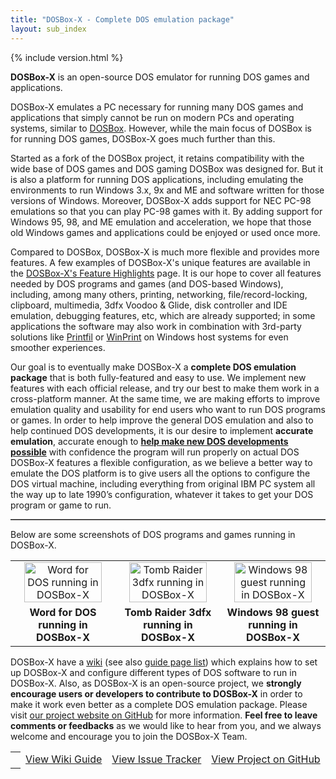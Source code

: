 ```yaml
---
title: "DOSBox-X - Complete DOS emulation package"
layout: sub_index
---
```


<!-- Latest version column is in _includes/version.html to make it easy to maintain -->
{% include version.html %}

<td width="80%">

<p><span style="font-weight: bold">DOSBox-X</span> is an open-source DOS emulator for running DOS games and applications.</p>
<p>
DOSBox-X emulates a PC necessary for running many DOS games and applications that simply cannot be run on modern PCs and operating systems, similar to <a href="http://dosbox.com" target="_blank">DOSBox</a>.
However, while the main focus of DOSBox is for running DOS games, DOSBox-X goes much further than this.
</p><p>
Started as a fork of the DOSBox project, it retains compatibility with the wide base of DOS games and DOS gaming DOSBox was designed for.
But it is also a platform for running DOS applications, including emulating the environments to run Windows 3.x, 9x and ME and software written for those versions of Windows.
Moreover, DOSBox-X adds support for NEC PC-98 emulations so that you can play PC-98 games with it.
By adding support for Windows 95, 98, and ME emulation and acceleration, we hope that those old Windows games and applications could be enjoyed or used once more.
</p><p>
Compared to DOSBox, DOSBox-X is much more flexible and provides more features. A few examples of DOSBox-X's unique features are available in the <a href="https://dosbox-x.com/wiki/DOSBox%E2%80%90X%E2%80%99s-Feature-Highlights" target="_blank">DOSBox-X's Feature Highlights</a> page.
It is our hope to cover all features needed by DOS programs and games (and DOS-based Windows), including, 
among many others, printing, networking, file/record-locking, clipboard, multimedia, 3dfx Voodoo & Glide, disk controller and IDE emulation, debugging features, etc, which are already supported;
in some applications the software may also work in combination with 3rd-party solutions like <a href="https://www.printfil.com/">Printfil</a> or <a href="http://sourceforge.net/projects/winprint/">WinPrint</a> on Windows host systems for even smoother experiences.
</p><p>
Our goal is to eventually make DOSBox-X a <span style="font-weight: bold">complete DOS emulation package</span> that is both fully-featured and easy to use.
We implement new features with each official release, and try our best to make them work in a cross-platform manner. At the same time, we are making efforts to improve emulation quality and usability for end users who want to run DOS programs or games.
In order to help improve the general DOS emulation and also to help continued DOS developments, it is our desire to implement <span style="font-weight: bold">accurate emulation</span>, accurate enough to <a href="newdosdevelopment.html" style="font-weight: bold">help make new DOS developments possible</a> with confidence the program will run properly on actual DOS 
DOSBox-X features a flexible configuration, as we believe a better way to emulate the DOS platform is to give users all the options to configure the DOS virtual machine, including everything from original IBM PC system all the way up to late 1990’s configuration, whatever it takes to get your DOS program or game to run.
</p>
            
<hr style="border-bottom: 1px solid #8c8b8b" />
        
<p>Below are some screenshots of DOS programs and games running in DOSBox-X.</p>

<!-- Can't use Markdown tables for styling -->
<table style="width: 100%">
<tr><center>
<td width="33%"><center>
<a href="images/msword.png">
<img alt="Word for DOS running in DOSBox-X" longdesc="Word for DOS running in DOSBox-X" src="images/msword.png" width="90%" xthumbnail-orig-image="images/msword.png">
</a>
</center></td>
<td width="33%"><center>
<a href="images/tomb3d.png">
<img alt="Tomb Raider 3dfx running in DOSBox-X" longdesc="Tomb Raider 3dfx running in DOSBox-X" src="images/tomb3d.png"  width="90%" xthumbnail-orig-image="images/tomb3d.png">
</a>
</center></td>
<td width="33%"><center>
<a href="images/win98guest.png">
<img alt="Windows 98 guest running in DOSBox-X" longdesc="Windows 98 guest running in DOSBox-X" src="images/win98guest.png" width="90%" xthumbnail-orig-image="images/win98guest.png">
</a>
</center></td>
</tr>
<tr>
<td><center style="font-weight: bold">Word for DOS running in DOSBox-X</center></td>
<td><center style="font-weight: bold">Tomb Raider 3dfx running in DOSBox-X</center></td>
<td><center style="font-weight: bold">Windows 98 guest running in DOSBox-X</center></td>
</tr>
</table>  

<p>DOSBox-X have a <a href="wiki" target="_blank">wiki</a> (see also <a href="wiki/guides" target="_blank">guide page list</a>) which explains how to set up DOSBox-X and configure different types of DOS software to run in DOSBox-X. Also, as DOSBox-X is an open-source project, we <span style="font-weight: bold">strongly encourage users or developers to contribute to DOSBox-X</span> in order to make it work even better as a complete DOS emulation package. Please visit <a href="https://github.com/joncampbell123/dosbox-x" target="_blank">our project website on GitHub</a> for more information. <span style="font-weight: bold">Feel free to leave comments or feedbacks</span> as we would like to hear from you, and we always welcome and encourage you to join the DOSBox-X Team.</p>

<table style="border: hidden">
<tr>
<td id="prespace"></td>
<td style="border: hidden">
<a id="linkwiki" href="wiki" target="_blank">View Wiki Guide</a>
</td>
<td style="border: hidden">
<a id="linktracker" href="https://github.com/joncampbell123/dosbox-x/issues" target="_blank">View Issue Tracker</a>
</td>
<td style="border: hidden">
<a id="linkproject" href="https://github.com/joncampbell123/dosbox-x" target="_blank">View Project on GitHub</a>
</td>
</tr>
</table>

</td>
